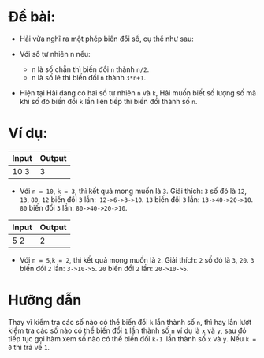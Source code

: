 # Đề bài: 

- Hải vừa nghĩ ra một phép biến đổi số, cụ thể như sau:

- Với số tự nhiên n nếu:

    - n là số chẵn thì biến đổi `n` thành `n/2`.
    - n là số lẽ thì biến đổi `n` thành `3*n+1`.
- Hiện tại Hải đang có hai số tự nhiên `n` và `k`, Hải muốn biết số lượng số mà khi số đó biến đổi `k` lần liên tiếp thì biến đổi thành số `n`.

# Ví dụ:

| Input | Output |
| ----- | ------ |
| 10 3  | 3      |
- Với `n = 10`, `k = 3`, thì kết quả mong muốn là `3`.
Giải thích: `3` số đó là `12`, `13`, `80`.
`12` biến đổi `3` lần:` 12->6->3->10`.
`13` biến đổi `3` lần: `13->40->20->10`.
`80` biến đổi `3` lần: `80->40->20->10`.

| Input | Output |
| ----- | ------ |
| 5 2   | 2      |
- Với `n = 5`,`k = 2`, thì kết quả mong muốn là `2`.
Giải thích: `2` số đó là `3`, `20`.
`3` biến đổi `2` lần: `3->10->5`.
`20` biến đổi `2` lần: `20->10->5`.

# Hưỡng dẫn
Thay vì kiểm tra các số nào có thể biến đổi `k` lần thành số `n`, thì hay lần lượt kiểm tra các số nào có thể biến đổi `1` lần thành số `n` ví dụ là `x` và `y`, sau đó tiếp tục gọi hàm xem số nào có thể biến đổi `k-1 `lần thành số `x` và `y`. Nếu `k = 0` thì trả về `1`.
